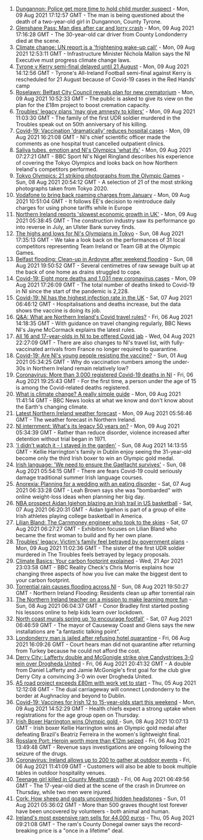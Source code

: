 1. [Dungannon: Police get more time to hold child murder suspect](https://www.bbc.co.uk/news/uk-northern-ireland-58149222) - Mon, 09 Aug 2021 17:12:57 GMT - The man is being questioned about the death of a two-year-old girl in Dungannon, County Tyrone.
2. [Glenshane Pass: Man dies after car and lorry crash](https://www.bbc.co.uk/news/uk-northern-ireland-58143530) - Mon, 09 Aug 2021 17:16:28 GMT - The 30-year-old car driver from County Londonderry died at the scene.
3. [Climate change: UN report is a 'frightening wake-up call'](https://www.bbc.co.uk/news/uk-northern-ireland-58143040) - Mon, 09 Aug 2021 12:53:11 GMT - Infrastructure Minister Nichola Mallon says the NI Executive must progress climate change laws.
4. [Tyrone v Kerry semi-final delayed until 21 August](https://www.bbc.co.uk/sport/gaelic-games/58143836) - Mon, 09 Aug 2021 14:12:56 GMT - Tyrone's All-Ireland Football semi-final against Kerry is rescheduled for 21 August because of Covid-19 cases in the Red Hands' camp
5. [Roselawn: Belfast City Council reveals plan for new crematorium](https://www.bbc.co.uk/news/uk-northern-ireland-58143531) - Mon, 09 Aug 2021 10:52:33 GMT - The public is asked to give its view on the plan for the £18m project to boost cremation capacity.
6. [Troubles' legacy plans 'may give amnesty to killers'](https://www.bbc.co.uk/news/uk-northern-ireland-58115548) - Mon, 09 Aug 2021 11:03:30 GMT - The family of the first UDR soldier murdered in the Troubles speak out on 50th anniversary of his killing.
7. [Covid-19: Vaccination 'dramatically' reduces hospital cases](https://www.bbc.co.uk/news/uk-northern-ireland-58149815) - Mon, 09 Aug 2021 16:21:08 GMT - NI's chief scientific officer made the comments as one hospital trust cancelled outpatient clinics.
8. [Saliva tubes, emotion and NI's Olympics 'what ifs'](https://www.bbc.co.uk/sport/olympics/58136029) - Mon, 09 Aug 2021 07:27:21 GMT - BBC Sport NI's Nigel Ringland describes his experience of covering the Tokyo Olympics and looks back on how Northern Ireland's competitors performed.
9. [Tokyo Olympics: 21 striking photographs from the Olympic Games](https://www.bbc.co.uk/sport/olympics/58088628) - Sun, 08 Aug 2021 20:54:12 GMT - A selection of 21 of the most striking photographs taken from Tokyo 2020.
10. [Vodafone to bring back roaming charges from January](https://www.bbc.co.uk/news/technology-58146039) - Mon, 09 Aug 2021 10:51:04 GMT - It follows EE's decision to reintroduce daily charges for using phone tariffs while in Europe
11. [Northern Ireland reports 'slowest economic growth in UK'](https://www.bbc.co.uk/news/uk-northern-ireland-58115547) - Mon, 09 Aug 2021 05:38:45 GMT - The construction industry saw its performance go into reverse in July, an Ulster Bank survey finds.
12. [The highs and lows for NI's Olympians in Tokyo](https://www.bbc.co.uk/sport/olympics/58061569) - Sun, 08 Aug 2021 17:35:13 GMT - We take a look back on the performances of 31 local competitors representing Team Ireland or Team GB at the Olympic Games.
13. [Belfast flooding: Clean-up in Ardoyne after weekend flooding](https://www.bbc.co.uk/news/uk-northern-ireland-58138539) - Sun, 08 Aug 2021 19:50:52 GMT - Several centimetres of raw sewage built up at the back of one home as drains struggled to cope.
14. [Covid-19: Eight more deaths and 1,031 new coronavirus cases](https://www.bbc.co.uk/news/uk-northern-ireland-58149214) - Mon, 09 Aug 2021 17:26:09 GMT - The total number of deaths linked to Covid-19 in NI since the start of the pandemic is 2,228.
15. [Covid-19: NI has the highest infection rate in the UK](https://www.bbc.co.uk/news/world-europe-58124142) - Sat, 07 Aug 2021 06:46:12 GMT - Hospitalisations and deaths increase, but the data shows the vaccine is doing its job.
16. [Q&A: What are Northern Ireland's Covid travel rules?](https://www.bbc.co.uk/news/uk-northern-ireland-56833342) - Fri, 06 Aug 2021 14:18:35 GMT - With guidance on travel changing regularly, BBC News NI's Jayne McCormack explains the latest rules.
17. [All 16 and 17-year-olds in NI to be offered Covid jab](https://www.bbc.co.uk/news/uk-northern-ireland-58090121) - Wed, 04 Aug 2021 22:27:09 GMT - There are also changes to NI's travel list, with fully-vaccinated arrivals from France no longer required to quarantine.
18. [Covid-19: Are NI's young people resisting the vaccine?](https://www.bbc.co.uk/news/uk-northern-ireland-57975927) - Sun, 01 Aug 2021 05:34:25 GMT - Why do vaccination numbers among the under-30s in Northern Ireland remain relatively low?
19. [Coronavirus: More than 3,000 registered Covid-19 deaths in NI](https://www.bbc.co.uk/news/uk-northern-ireland-58112415) - Fri, 06 Aug 2021 19:25:43 GMT - For the first time, a person under the age of 15 is among the Covid-related deaths registered.
20. [What is climate change? A really simple guide](https://www.bbc.co.uk/news/science-environment-24021772) - Mon, 09 Aug 2021 11:41:14 GMT - BBC News looks at what we know and don't know about the Earth's changing climate.
21. [Latest Northern Ireland weather forecast](https://www.bbc.co.uk/news/uk-northern-ireland-26018439) - Mon, 09 Aug 2021 05:56:46 GMT - The weather forecast in Northern Ireland.
22. [NI internment: What's its legacy 50 years on?](https://www.bbc.co.uk/news/uk-northern-ireland-58141089) - Mon, 09 Aug 2021 05:34:39 GMT - Rather than reduce disorder, violence increased after detention without trial began in 1971.
23. ['I didn't watch it - I stayed in the garden'](https://www.bbc.co.uk/sport/olympics/58136028) - Sun, 08 Aug 2021 14:13:55 GMT - Kellie Harrington's family in Dublin enjoy seeing the 31-year-old become only the third Irish boxer to win an Olympic gold medal.
24. [Irish language: 'We need to ensure the Gaeltacht survives'](https://www.bbc.co.uk/news/world-europe-58121407) - Sun, 08 Aug 2021 05:54:15 GMT - There are fears Covid-19 could seriously damage traditional summer Irish language courses.
25. [Anorexia: Planning for a wedding with an eating disorder](https://www.bbc.co.uk/news/uk-northern-ireland-57841203) - Sat, 07 Aug 2021 06:33:28 GMT - Leah Brown says she was "bombarded" with online weight-loss ideas when planning her big day.
26. [NBA prospect Aidan Igiehon blazing an Irish trail in US basketball](https://www.bbc.co.uk/news/world-europe-58017675) - Sat, 07 Aug 2021 06:20:31 GMT - Aidan Igiehon is part of a group of elite Irish athletes playing college basketball in America.
27. [Lilian Bland: The Carnmoney engineer who took to the skies](https://www.bbc.co.uk/news/uk-northern-ireland-58060274) - Sat, 07 Aug 2021 06:27:27 GMT - Exhibition focuses on Lilian Bland who became the first woman to build and fly her own plane.
28. [Troubles' legacy: Victim's family feel betrayed by government plans](https://www.bbc.co.uk/news/uk-northern-ireland-58147276) - Mon, 09 Aug 2021 11:02:36 GMT - The sister of the first UDR soldier murdered in The Troubles feels betrayed by legacy proposals.
29. [Climate Basics: Your carbon footprint explained](https://www.bbc.co.uk/news/science-environment-56822950) - Wed, 21 Apr 2021 23:03:58 GMT - BBC Reality Check's Chris Morris explains how changing three aspects of how you live can make the biggest dent to your carbon footprint.
30. [Torrential rain causes flooding across NI](https://www.bbc.co.uk/news/uk-northern-ireland-58139998) - Sun, 08 Aug 2021 19:50:27 GMT - Northern Ireland Flooding: Residents clean up after torrential rain
31. [The Northern Ireland teacher on a mission to make learning more fun](https://www.bbc.co.uk/news/uk-northern-ireland-58093960) - Sun, 08 Aug 2021 06:04:37 GMT - Conor Bradley first started posting his lessons online to help kids learn over lockdown.
32. [North coast murals spring up 'to encourage footfall'](https://www.bbc.co.uk/news/uk-northern-ireland-58112419) - Sat, 07 Aug 2021 06:46:59 GMT - The mayor of Causeway Coast and Glens says the new installations are "a fantastic talking point".
33. [Londonderry man is jailed after refusing hotel quarantine](https://www.bbc.co.uk/news/uk-northern-ireland-foyle-west-58119663) - Fri, 06 Aug 2021 16:09:26 GMT - Court hears man did not quarantine after returning from Turkey because he could not afford the cost.
34. [Derry City: Lafferty double and McGonigle strike give Candystripes 3-0 win over Drogheda United](https://www.bbc.co.uk/sport/football/58123999) - Fri, 06 Aug 2021 20:41:32 GMT - A double from Daniel Lafferty and Jamie McGonigle's first goal for the club give Derry City a convincing 3-0 win over Drogheda United.
35. [A5 road project exceeds £80m with work yet to start](https://www.bbc.co.uk/news/uk-northern-ireland-58090116) - Thu, 05 Aug 2021 12:12:08 GMT - The dual carriageway will connect Londonderry to the border at Aughnacloy and beyond to Dublin.
36. [Covid-19: Vaccines for Irish 12 to 15-year-olds start this weekend](https://www.bbc.co.uk/news/world-europe-58149217) - Mon, 09 Aug 2021 14:52:29 GMT - Health chiefs expect a strong uptake when registrations for the age group open on Thursday.
37. [Irish Boxer Harrington wins Olympic gold ](https://www.bbc.co.uk/sport/olympics/58130534) - Sun, 08 Aug 2021 10:07:13 GMT - Irish boxer Kellie Harrington wins an Olympic gold medal after defeating Brazil's Beatriz Ferreira in the women's lightweight final.
38. [Rosslare Port: Heroin worth more than €12m seized](https://www.bbc.co.uk/news/world-europe-58113729) - Fri, 06 Aug 2021 13:49:48 GMT - Revenue says investigations are ongoing following the seizure of the drugs.
39. [Coronavirus: Ireland allows up to 200 to gather at outdoor events](https://www.bbc.co.uk/news/world-europe-58116692) - Fri, 06 Aug 2021 11:41:09 GMT - Customers will also be able to book multiple tables in outdoor hospitality venues.
40. [Teenage girl killed in County Meath crash](https://www.bbc.co.uk/news/world-europe-58112411) - Fri, 06 Aug 2021 06:49:56 GMT - The 17-year-old died at the scene of the crash in Drumree on Thursday, while two men were injured.
41. [Cork: How sheep and goats uncovered hidden headstones](https://www.bbc.co.uk/news/world-europe-58026027) - Sun, 01 Aug 2021 05:36:02 GMT - More than 500 graves thought lost forever have been uncovered by volunteers - both animal and human.
42. [Ireland's most expensive ram sells for 44,000 euros](https://www.bbc.co.uk/news/uk-northern-ireland-foyle-west-58098328) - Thu, 05 Aug 2021 09:21:08 GMT - The ram's County Donegal owner says the record-breaking price is a "once in a lifetime" deal.
